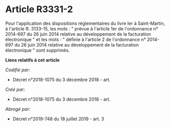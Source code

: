 # Article R3331-2

Pour l'application des dispositions réglementaires du livre Ier à Saint-Martin, à l'article R. 3133-15, les mots : " prévue à
l'article 1er de l'ordonnance n° 2014-697 du 26 juin 2014 relative au développement de la facturation électronique " et les
mots : " définie à l'article 2 de l'ordonnance n° 2014-697 du 26 juin 2014 relative au développement de la facturation
électronique " sont supprimés.

**Liens relatifs à cet article**

_Codifié par_:

  - Décret n°2018-1075 du 3 décembre 2018 - art.

_Créé par_:

  - Décret n°2018-1075 du 3 décembre 2018 - art.

_Abrogé par_:

  - Décret n°2019-748 du 18 juillet 2019 - art. 3
